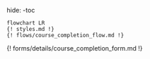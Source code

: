 hide:
    -toc

```mermaid
flowchart LR
{! styles.md !}
{! flows/course_completion_flow.md !}
```
{! forms/details/course_completion_form.md !}
